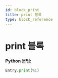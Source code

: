 ```yaml
---
id: block_print
title: print 블록
type: block_reference
---
```


# print 블록

**Python 문법:**
```python
Entry.print(%1)
```

